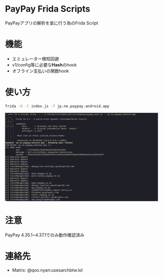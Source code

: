 # PayPay Frida Scripts

PayPayアプリの解析を楽に行う為のFrida Script

# 機能

- エミュレーター検知回避
- v1/config等に必要な**Hash**のhook
- オフライン支払いの関数hook

# 使い方

```bash
frida -U -l index.js -f jp.ne.paypay.android.app
```
![](2024-03-27-15-39-02.png)

# 注意

PayPay 4.35.1~4.37.1でのみ動作確認済み

# 連絡先

- Matrix: @qoo.nyan:usesarchbtw.lol
